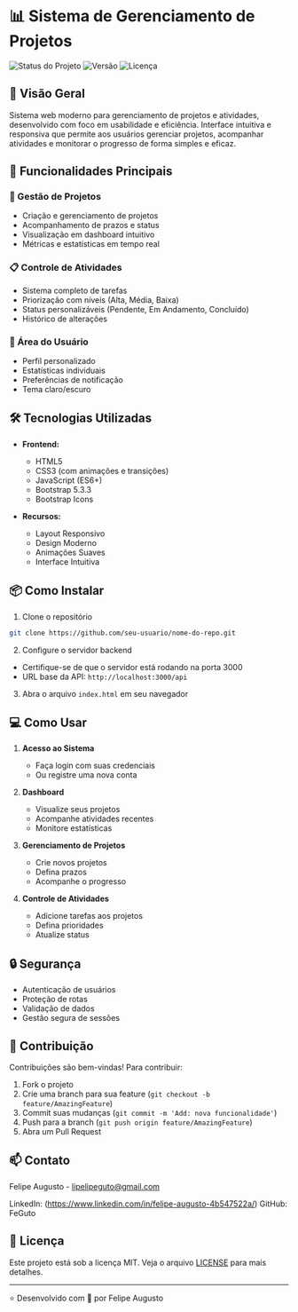 # 📊 Sistema de Gerenciamento de Projetos

![Status do Projeto](https://img.shields.io/badge/Status-Em%20Desenvolvimento-green)
![Versão](https://img.shields.io/badge/Versão-1.0.0-blue)
![Licença](https://img.shields.io/badge/Licença-MIT-purple)

## 🌟 Visão Geral

Sistema web moderno para gerenciamento de projetos e atividades, desenvolvido com foco em usabilidade e eficiência. Interface intuitiva e responsiva que permite aos usuários gerenciar projetos, acompanhar atividades e monitorar o progresso de forma simples e eficaz.

## 🚀 Funcionalidades Principais

### 📌 Gestão de Projetos
- Criação e gerenciamento de projetos
- Acompanhamento de prazos e status
- Visualização em dashboard intuitivo
- Métricas e estatísticas em tempo real

### 📋 Controle de Atividades
- Sistema completo de tarefas
- Priorização com níveis (Alta, Média, Baixa)
- Status personalizáveis (Pendente, Em Andamento, Concluído)
- Histórico de alterações

### 👤 Área do Usuário
- Perfil personalizado
- Estatísticas individuais
- Preferências de notificação
- Tema claro/escuro

## 🛠️ Tecnologias Utilizadas

- **Frontend:**
  - HTML5
  - CSS3 (com animações e transições)
  - JavaScript (ES6+)
  - Bootstrap 5.3.3
  - Bootstrap Icons

- **Recursos:**
  - Layout Responsivo
  - Design Moderno
  - Animações Suaves
  - Interface Intuitiva

## 📦 Como Instalar

1. Clone o repositório
```bash
git clone https://github.com/seu-usuario/nome-do-repo.git
```

2. Configure o servidor backend
- Certifique-se de que o servidor está rodando na porta 3000
- URL base da API: `http://localhost:3000/api`

3. Abra o arquivo `index.html` em seu navegador

## 💻 Como Usar

1. **Acesso ao Sistema**
   - Faça login com suas credenciais
   - Ou registre uma nova conta

2. **Dashboard**
   - Visualize seus projetos
   - Acompanhe atividades recentes
   - Monitore estatísticas

3. **Gerenciamento de Projetos**
   - Crie novos projetos
   - Defina prazos
   - Acompanhe o progresso

4. **Controle de Atividades**
   - Adicione tarefas aos projetos
   - Defina prioridades
   - Atualize status

## 🔒 Segurança

- Autenticação de usuários
- Proteção de rotas
- Validação de dados
- Gestão segura de sessões

## 🤝 Contribuição

Contribuições são bem-vindas! Para contribuir:

1. Fork o projeto
2. Crie uma branch para sua feature (`git checkout -b feature/AmazingFeature`)
3. Commit suas mudanças (`git commit -m 'Add: nova funcionalidade'`)
4. Push para a branch (`git push origin feature/AmazingFeature`)
5. Abra um Pull Request

## 📫 Contato

Felipe Augusto - lipelipeguto@gmail.com

LinkedIn: (https://www.linkedin.com/in/felipe-augusto-4b547522a/)
GitHub: FeGuto

## 📄 Licença

Este projeto está sob a licença MIT. Veja o arquivo [LICENSE](LICENSE) para mais detalhes.

---
⭐ Desenvolvido com 💙 por Felipe Augusto
